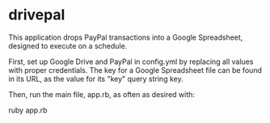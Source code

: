 drivepal
========

This application drops PayPal transactions into a Google Spreadsheet, designed to execute on a schedule.

First, set up Google Drive and PayPal in config.yml by replacing all values with proper credentials. The key for a Google Spreadsheet file can be found in its URL, as the value for its "key" query string key.

Then, run the main file, app.rb, as often as desired with:

ruby app.rb
